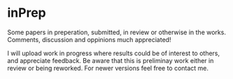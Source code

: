 # inPrep
Some papers in preperation, submitted, in review or otherwise in the works. Comments, discussion and oppinions much appreciated!

I will upload work in progress where results could be of interest to others, and appreciate feedback. Be aware that this is preliminay work either in review or being reworked. For newer versions feel free to contact me.
